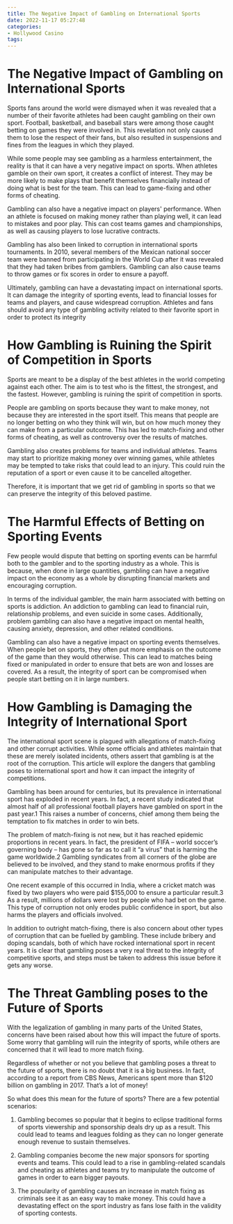 ```yaml
---
title: The Negative Impact of Gambling on International Sports
date: 2022-11-17 05:27:48
categories:
- Hollywood Casino
tags:
---
```



#  The Negative Impact of Gambling on International Sports

Sports fans around the world were dismayed when it was revealed that a number of their favorite athletes had been caught gambling on their own sport. Football, basketball, and baseball stars were among those caught betting on games they were involved in. This revelation not only caused them to lose the respect of their fans, but also resulted in suspensions and fines from the leagues in which they played.

While some people may see gambling as a harmless entertainment, the reality is that it can have a very negative impact on sports. When athletes gamble on their own sport, it creates a conflict of interest. They may be more likely to make plays that benefit themselves financially instead of doing what is best for the team. This can lead to game-fixing and other forms of cheating.

Gambling can also have a negative impact on players' performance. When an athlete is focused on making money rather than playing well, it can lead to mistakes and poor play. This can cost teams games and championships, as well as causing players to lose lucrative contracts.

Gambling has also been linked to corruption in international sports tournaments. In 2010, several members of the Mexican national soccer team were banned from participating in the World Cup after it was revealed that they had taken bribes from gamblers. Gambling can also cause teams to throw games or fix scores in order to ensure a payoff.

Ultimately, gambling can have a devastating impact on international sports. It can damage the integrity of sporting events, lead to financial losses for teams and players, and cause widespread corruption. Athletes and fans should avoid any type of gambling activity related to their favorite sport in order to protect its integrity

#  How Gambling is Ruining the Spirit of Competition in Sports

Sports are meant to be a display of the best athletes in the world competing against each other. The aim is to test who is the fittest, the strongest, and the fastest. However, gambling is ruining the spirit of competition in sports.

People are gambling on sports because they want to make money, not because they are interested in the sport itself. This means that people are no longer betting on who they think will win, but on how much money they can make from a particular outcome. This has led to match-fixing and other forms of cheating, as well as controversy over the results of matches.

Gambling also creates problems for teams and individual athletes. Teams may start to prioritize making money over winning games, while athletes may be tempted to take risks that could lead to an injury. This could ruin the reputation of a sport or even cause it to be cancelled altogether.

Therefore, it is important that we get rid of gambling in sports so that we can preserve the integrity of this beloved pastime.

#  The Harmful Effects of Betting on Sporting Events

Few people would dispute that betting on sporting events can be harmful both to the gambler and to the sporting industry as a whole. This is because, when done in large quantities, gambling can have a negative impact on the economy as a whole by disrupting financial markets and encouraging corruption.

In terms of the individual gambler, the main harm associated with betting on sports is addiction. An addiction to gambling can lead to financial ruin, relationship problems, and even suicide in some cases. Additionally, problem gambling can also have a negative impact on mental health, causing anxiety, depression, and other related conditions.

Gambling can also have a negative impact on sporting events themselves. When people bet on sports, they often put more emphasis on the outcome of the game than they would otherwise. This can lead to matches being fixed or manipulated in order to ensure that bets are won and losses are covered. As a result, the integrity of sport can be compromised when people start betting on it in large numbers.

#  How Gambling is Damaging the Integrity of International Sport

The international sport scene is plagued with allegations of match-fixing and other corrupt activities. While some officials and athletes maintain that these are merely isolated incidents, others assert that gambling is at the root of the corruption. This article will explore the dangers that gambling poses to international sport and how it can impact the integrity of competitions.

Gambling has been around for centuries, but its prevalence in international sport has exploded in recent years. In fact, a recent study indicated that almost half of all professional football players have gambled on sport in the past year.1 This raises a number of concerns, chief among them being the temptation to fix matches in order to win bets.

The problem of match-fixing is not new, but it has reached epidemic proportions in recent years. In fact, the president of FIFA – world soccer’s governing body – has gone so far as to call it “a virus” that is harming the game worldwide.2 Gambling syndicates from all corners of the globe are believed to be involved, and they stand to make enormous profits if they can manipulate matches to their advantage.

One recent example of this occurred in India, where a cricket match was fixed by two players who were paid $155,000 to ensure a particular result.3 As a result, millions of dollars were lost by people who had bet on the game. This type of corruption not only erodes public confidence in sport, but also harms the players and officials involved.

In addition to outright match-fixing, there is also concern about other types of corruption that can be fuelled by gambling. These include bribery and doping scandals, both of which have rocked international sport in recent years. It is clear that gambling poses a very real threat to the integrity of competitive sports, and steps must be taken to address this issue before it gets any worse.

#  The Threat Gambling poses to the Future of Sports

With the legalization of gambling in many parts of the United States, concerns have been raised about how this will impact the future of sports. Some worry that gambling will ruin the integrity of sports, while others are concerned that it will lead to more match fixing.

Regardless of whether or not you believe that gambling poses a threat to the future of sports, there is no doubt that it is a big business. In fact, according to a report from CBS News, Americans spent more than $120 billion on gambling in 2017. That’s a lot of money!

So what does this mean for the future of sports? There are a few potential scenarios:

1) Gambling becomes so popular that it begins to eclipse traditional forms of sports viewership and sponsorship deals dry up as a result. This could lead to teams and leagues folding as they can no longer generate enough revenue to sustain themselves.

2) Gambling companies become the new major sponsors for sporting events and teams. This could lead to a rise in gambling-related scandals and cheating as athletes and teams try to manipulate the outcome of games in order to earn bigger payouts.

3) The popularity of gambling causes an increase in match fixing as criminals see it as an easy way to make money. This could have a devastating effect on the sport industry as fans lose faith in the validity of sporting contests.